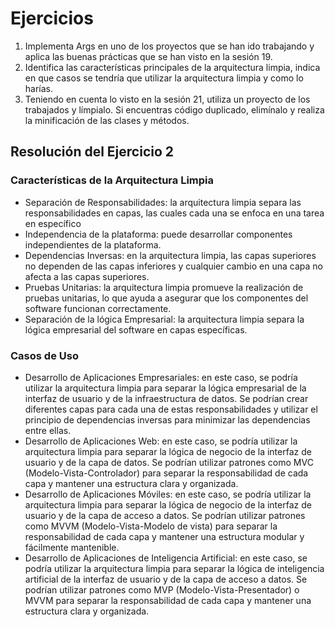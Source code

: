 # Ejercicios

1. Implementa Args en uno de los proyectos que se han ido trabajando y aplica las buenas prácticas que se han visto en la sesión 19.
2. Identifica las características principales de la arquitectura limpia, indica en que casos se tendría que utilizar la arquitectura limpia y como lo harías.
3. Teniendo en cuenta lo visto en la sesión 21, utiliza un proyecto de los trabajados y límpialo. Si encuentras código duplicado, elimínalo y realiza la minificación de las clases y métodos.

## Resolución del Ejercicio 2

### Características de la Arquitectura Limpia
- Separación de Responsabilidades: la arquitectura limpia separa las responsabilidades en capas, las cuales cada una se enfoca en una tarea en específico
- Independencia de la plataforma: puede desarrollar componentes independientes de la plataforma.
- Dependencias Inversas: en la arquitectura limpia, las capas superiores no dependen de las capas inferiores y cualquier cambio en una capa no afecta a las capas superiores.
- Pruebas Unitarias: la arquitectura limpia promueve la realización de pruebas unitarias, lo que ayuda a asegurar que los componentes del software funcionan correctamente.
- Separación de la lógica Empresarial: la arquitectura limpia separa la lógica empresarial del software en capas específicas.

### Casos de Uso
- Desarrollo de Aplicaciones Empresariales: en este caso, se podría utilizar la arquitectura limpia para separar la lógica empresarial de la interfaz de usuario y de la infraestructura de datos. Se podrían crear diferentes capas para cada una de estas responsabilidades y utilizar el principio de dependencias inversas para minimizar las dependencias entre ellas.
- Desarrollo de Aplicaciones Web: en este caso, se podría utilizar la arquitectura limpia para separar la lógica de negocio de la interfaz de usuario y de la capa de datos. Se podrían utilizar patrones como MVC (Modelo-Vista-Controlador) para separar la responsabilidad de cada capa y mantener una estructura clara y organizada.
- Desarrollo de Aplicaciones Móviles: en este caso, se podría utilizar la arquitectura limpia para separar la lógica de negocio de la interfaz de usuario y de la capa de acceso a datos. Se podrían utilizar patrones como MVVM (Modelo-Vista-Modelo de vista) para separar la responsabilidad de cada capa y mantener una estructura modular y fácilmente mantenible.
- Desarrollo de Aplicaciones de Inteligencia Artificial: en este caso, se podría utilizar la arquitectura limpia para separar la lógica de inteligencia artificial de la interfaz de usuario y de la capa de acceso a datos. Se podrían utilizar patrones como MVP (Modelo-Vista-Presentador) o MVVM para separar la responsabilidad de cada capa y mantener una estructura clara y organizada.